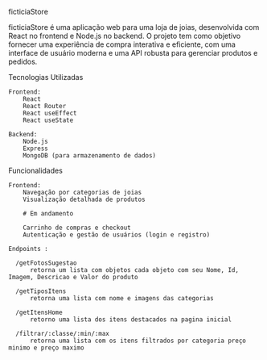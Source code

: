 ficticiaStore

ficticiaStore é uma aplicação web para uma loja de joias, desenvolvida com React no frontend e Node.js no backend. 
O projeto tem como objetivo fornecer uma experiência de compra interativa e eficiente, com uma interface de usuário
moderna e uma API robusta para gerenciar produtos e pedidos.

Tecnologias Utilizadas

    Frontend:
        React
        React Router
        React useEffect
        React useState

    Backend:
        Node.js
        Express
        MongoDB (para armazenamento de dados)

Funcionalidades

    Frontend:
        Navegação por categorias de joias
        Visualização detalhada de produtos

        # Em andamento
        
        Carrinho de compras e checkout
        Autenticação e gestão de usuários (login e registro)

    Endpoints :
    
      /getFotosSugestao
          retorna um lista com objetos cada objeto com seu Nome, Id, Imagem, Descricao e Valor do produto

      /getTiposItens
          retorna uma lista com nome e imagens das categorias

      /getItensHome
          retorno uma lista dos itens destacados na pagina inicial

      /filtrar/:classe/:min/:max
          retorna uma lista com os itens filtrados por categoria preço minimo e preço maximo
